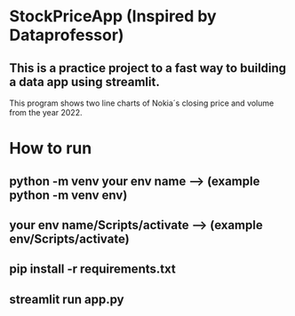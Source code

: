 # StockPriceApp (Inspired by Dataprofessor)

## This is a practice project to a fast way to building a data app using streamlit.

This program shows two line charts of Nokia´s closing price and volume from the year 2022.

# How to run

## python -m venv your env name --> (example python -m venv env)

## your env name/Scripts/activate --> (example env/Scripts/activate)

## pip install -r requirements.txt

## streamlit run app.py
